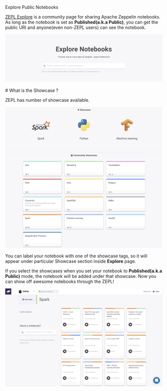 <span class="header-font">Explore Public Notebooks</span>

[ZEPL Explore](https://www.zepl.com/explore) is a community page for sharing Apache Zeppelin notebooks. 
As long as the notebook is set as **Published(a.k.a Public)**, you can get the public URI and anyone(even non-ZEPL users) can see the notebook.

<center><img src="../img/explore_notebook_main.png" class="big-img"/></center>

<br/>
# What is the Showcase ?

ZEPL has number of showcase available.

<img src="../img/showcases.png" class="image-box"/>

You can label your notebook with one of the showcase tags, so it will appear under particular Showcase section inside **Explore** page.

If you select the showcases when you set your notebook to **Published(a.k.a Public)** mode, the notebook will be added under that showcase. 
Now you can show off awesome notebooks through the ZEPL!

<img src="../img/showcase_example.png" class="image-box big-img"/>
